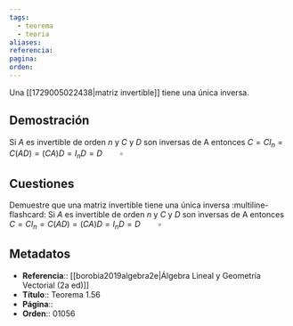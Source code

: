 ```yaml
---
tags:
  - teorema
  - teoria
aliases: 
referencia: 
pagina: 
orden:
---
```

Una [[1729005022438|matriz invertible]] tiene una única inversa.

## Demostración
Si $A$ es invertible de orden $n$ y $C$ y $D$ son inversas de A entonces
$C=CI_n=C(AD)=(CA)D=I_nD=D \hspace{2em} \square$

## Cuestiones

Demuestre que una matriz invertible tiene una única inversa
:multiline-flashcard:
Si $A$ es invertible de orden $n$ y $C$ y $D$ son inversas de A entonces
$C=CI_n=C(AD)=(CA)D=I_nD=D \hspace{2em} \square$

## Metadatos
- **Referencia**:: [[borobia2019algebra2e|Álgebra Lineal y Geometría Vectorial (2a ed)]]
- **Título**:: Teorema 1.56
- **Página**::
- **Orden**:: 01056
